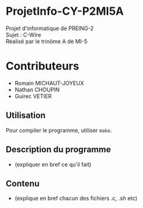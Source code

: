 # ProjetInfo-CY-P2MI5A

Projet d'informatique de PREING-2<br>
Sujet : C-Wire<br>
Réalisé par le trinôme A de MI-5

# Contributeurs

- Romain MICHAUT-JOYEUX
- Nathan CHOUPIN
- Guirec VETIER

## Utilisation

Pour compiler le programme, utiliser `make`.

## Description du programme

- (expliquer en bref ce qu'il fait)

## Contenu

- (explique en bref chacun des fichiers .c, .sh etc)
